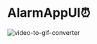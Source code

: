 # AlarmAppUI⏰
![video-to-gif-converter](https://user-images.githubusercontent.com/41589534/167910986-a8bc30a8-6d00-44eb-bcb2-665ba52ec548.gif)
